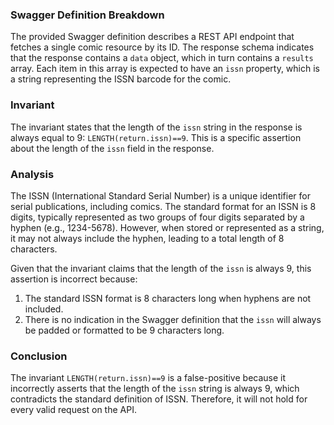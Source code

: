 ### Swagger Definition Breakdown
The provided Swagger definition describes a REST API endpoint that fetches a single comic resource by its ID. The response schema indicates that the response contains a `data` object, which in turn contains a `results` array. Each item in this array is expected to have an `issn` property, which is a string representing the ISSN barcode for the comic.

### Invariant
The invariant states that the length of the `issn` string in the response is always equal to 9: `LENGTH(return.issn)==9`. This is a specific assertion about the length of the `issn` field in the response.

### Analysis
The ISSN (International Standard Serial Number) is a unique identifier for serial publications, including comics. The standard format for an ISSN is 8 digits, typically represented as two groups of four digits separated by a hyphen (e.g., 1234-5678). However, when stored or represented as a string, it may not always include the hyphen, leading to a total length of 8 characters.

Given that the invariant claims that the length of the `issn` is always 9, this assertion is incorrect because:
1. The standard ISSN format is 8 characters long when hyphens are not included.
2. There is no indication in the Swagger definition that the `issn` will always be padded or formatted to be 9 characters long.

### Conclusion
The invariant `LENGTH(return.issn)==9` is a false-positive because it incorrectly asserts that the length of the `issn` string is always 9, which contradicts the standard definition of ISSN. Therefore, it will not hold for every valid request on the API.
